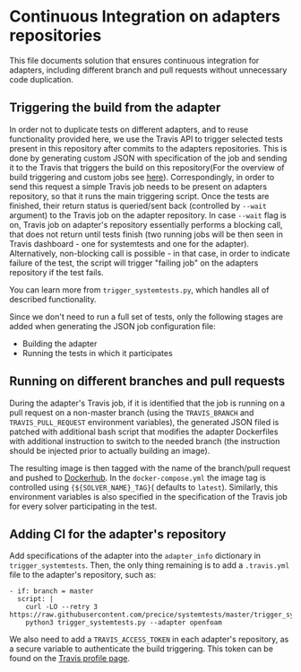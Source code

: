 
# Continuous Integration on adapters repositories

This file documents solution that ensures continuous integration for adapters, including different branch
and pull requests without unnecessary code duplication.

## Triggering the build from the adapter

In order not to duplicate tests on different adapters, and to reuse functionality provided here, we use the Travis API
to trigger selected tests present in this repository after commits to the adapters repositories. This is done by
generating custom JSON with specification of the job and sending it to the Travis that triggers the build on this repository(For the overview of build triggering and custom jobs 
see [here](https://docs.travis-ci.com/user/triggering-builds/)).
Correspondingly, in order to send this request a simple Travis job needs to be present on adapters repository, so that it runs the main triggering script.
Once the tests are finished, their return status is queried/sent back (controlled by `--wait` argument) to the Travis job on the adapter repository. 
In case `--wait` flag is on, Travis job on adapter's repository essentially performs a blocking call, that does not return until tests finish (two running jobs 
will be then seen in Travis dashboard - one for systemtests and one for the adapter). Alternatively, non-blocking call is possible - in that case, in order to indicate
failure of the test, the script will trigger "failing job" on the adapters repository if the test fails.

You can learn more from `trigger_systemtests.py`, which handles all of described functionality.

Since we don't need to run a full set of tests, only the following stages are added when generating the JSON job configuration file:
- Building the adapter
- Running the tests in which it participates

## Running on different branches and pull requests

During the adapter's Travis job, if it is identified that the job is running on a pull request on a non-master branch (using the
`TRAVIS_BRANCH` and `TRAVIS_PULL_REQUEST` environment variables), the generated JSON filed is patched with additional bash script that modifies
the adapter Dockerfiles with additional instruction to switch to the needed branch (the instruction should be injected prior
to actually building an image).

The resulting image is then tagged with the name of the branch/pull request and pushed to [Dockerhub](https://hub.docker.com/u/precice). In the `docker-compose.yml` the image tag
is controlled using  `{${SOLVER_NAME}_TAG}`( defaults to `latest`). Similarly, this environment variables is also specified in the specification of the Travis job
for every solver participating in the test.

## Adding CI for the adapter's repository

Add specifications of the adapter into the `adapter_info` dictionary in `trigger_systemtests`.
Then, the only thing remaining is to add a `.travis.yml` file to the adapter's repository, such as:

    - if: branch = master
      script: |
        curl -LO --retry 3 https://raw.githubusercontent.com/precice/systemtests/master/trigger_systemtests.py
        python3 trigger_systemtests.py --adapter openfoam

We also need to add a `TRAVIS_ACCESS_TOKEN` in each adapter's repository, as a secure variable to authenticate the build triggering. This token can be
found on the [Travis profile page](https://travis-ci.org/account/preferences).
